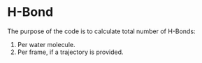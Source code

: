 # H-Bond

The purpose of the code is to calculate total number of H-Bonds:
  1.  Per water molecule.
  2.  Per frame, if a trajectory is provided.

